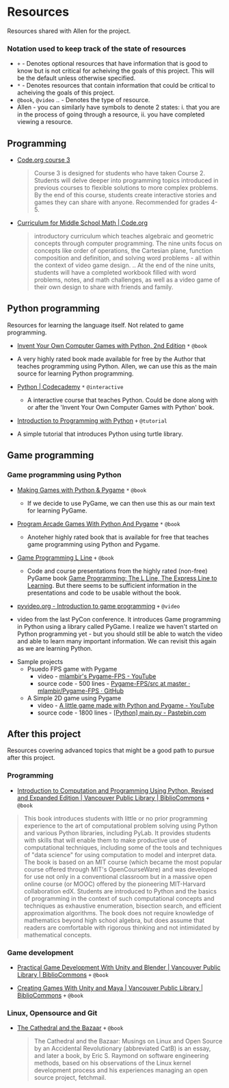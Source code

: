 Resources
=========

Resources shared with Allen for the project.

### Notation used to keep track of the state of resources ###
* `+` - Denotes optional resources that have information that is good to know but is not critical for acheiving the goals of this project. This will be the default unless otherwise specified.
* `*` - Denotes resources that contain information that could be critical to acheiving the goals of this project.
* `@book`, `@video` .. - Denotes the type of resource.
* Allen - you can similarly have symbols to denote 2 states: i. that you are in the process of going through a resource, ii. you have completed viewing a resource.

Programming
-------------
* [Code.org course 3](http://studio.code.org/s/course3)

  > Course 3 is designed for students who have taken Course 2. Students will delve deeper into programming topics introduced in previous courses to flexible solutions to more complex problems. By the end of this course, students create interactive stories and games they can share with anyone. Recommended for grades 4-5.

* [Curriculum for Middle School Math | Code.org](http://code.org/curriculum/msm)
  > introductory curriculum which teaches algebraic and geometric concepts through computer programming. The nine units focus on concepts like order of operations, the Cartesian plane, function composition and definition, and solving word problems - all within the context of video game design. .. At the end of the nine units, students will have a completed workbook filled with word problems, notes, and math challenges, as well as a video game of their own design to share with friends and family.

Python programming
---------------
Resources for learning the language itself. Not related to game programming.

* [Invent Your Own Computer Games with Python, 2nd Edition](http://inventwithpython.com/chapters/) `*` `@book`
 - A very highly rated book made available for free by the Author that teaches programming using Python. Allen, we can use this as the main source for learning Python programming.

* [Python | Codecademy](http://www.codecademy.com/en/tracks/python) `*` `@interactive`
  - A interactive course that teaches Python. Could be done along with or after the 'Invent Your Own Computer Games with Python' book.
 
* [Introduction to Programming with Python](https://opentechschool.github.io/python-beginners/en/index.html) `+` `@tutorial` 
 - A simple tutorial that introduces Python using turtle library.

Game programming
---------------

### Game programming using Python ###
* [Making Games with Python & Pygame](http://inventwithpython.com/pygame/index.html) `*` `@book`
  - If we decide to use PyGame, we can then use this as our main text for learning PyGame.

* [Program Arcade Games With Python And Pygame](http://programarcadegames.com/index.php?lang=en) `*` `@book`
  - Anoteher highly rated book that is available for free that teaches game programming using Python and Pygame.
  
* [Game Programming L Line](http://aharrisbooks.net/pythonGame/) `+` `@book`
  - Code and course presentations from the highly rated (non-free) PyGame book [Game Programming: The L Line, The Express Line to Learning](http://www.amazon.com/Game-Programming-Line-Express-Learning/dp/0470068221/ref=sr_1_1?ie=UTF8&qid=1420444055&sr=8-1&keywords=Game+Programming+Express+Line). But there seems to be sufficient information in the presentations and code to be usable without the book.
  
* [pyvideo.org - Introduction to game programming](http://pyvideo.org/video/2620/introduction-to-game-programming) `+` `@video`
 - video from the last PyCon conference. It introduces Game programming in Python using a library called PyGame. I realize we haven't started on Python programming yet - but you should still be able to watch the video and able to learn many important information. We can revisit this again as we are learning Python.

* Sample projects
  * Psuedo FPS game with Pygame 
    - video - [mlambir's Pygame-FPS - YouTube](https://www.youtube.com/watch?v=yASop1CxXfE)
    - source code - 500 lines - [Pygame-FPS/src at master · mlambir/Pygame-FPS · GitHub](https://github.com/mlambir/Pygame-FPS/tree/master/src)
  * A Simple 2D game using Pygame
    - video - [A little game made with Python and Pygame - YouTube](https://www.youtube.com/watch?v=aUCyfdzP-i8)
    - source code - 1800 lines - [[Python] main.py - Pastebin.com](http://pastebin.com/VW9maqHf)  
 
 
After this project
---------------------
Resources covering advanced topics that might be a good path to pursue after this project.

### Programming ###

* [Introduction to Computation and Programming Using Python, Revised and Expanded Edition | Vancouver Public Library | BiblioCommons](http://vpl.bibliocommons.com/item/show/3636111038_introduction_to_computation_and_programming_using_python,_revised_and_expanded_edition) `+` `@book`

 > This book introduces students with little or no prior programming experience to the art of computational problem solving using Python and various Python libraries, including PyLab. It provides students with skills that will enable them to make productive use of computational techniques, including some of the tools and techniques of "data science" for using computation to model and interpret data. The book is based on an MIT course (which became the most popular course offered through MIT's OpenCourseWare) and was developed for use not only in a conventional classroom but in a massive open online course (or MOOC) offered by the pioneering MIT-Harvard collaboration edX. Students are introduced to Python and the basics of programming in the context of such computational concepts and techniques as exhaustive enumeration, bisection search, and efficient approximation algorithms. The book does not require knowledge of mathematics beyond high school algebra, but does assume that readers are comfortable with rigorous thinking and not intimidated by mathematical concepts.

### Game development ###

* [Practical Game Development With Unity and Blender | Vancouver Public Library | BiblioCommons](http://vpl.bibliocommons.com/item/show/4059751038_practical_game_development_with_unity_and_blender) `+` `@book`

* [Creating Games With Unity and Maya | Vancouver Public Library | BiblioCommons](http://vpl.bibliocommons.com/item/show/3037113038_creating_games_with_unity_and_maya) `+` `@book`


### Linux, Opensource and Git ###

* [The Cathedral and the Bazaar](http://www.catb.org/~esr/writings/cathedral-bazaar/cathedral-bazaar/) `+` `@book`

  > The Cathedral and the Bazaar: Musings on Linux and Open Source by an Accidental Revolutionary (abbreviated CatB) is an essay, and later a book, by Eric S. Raymond on software engineering methods, based on his observations of the Linux kernel development process and his experiences managing an open source project, fetchmail. 


